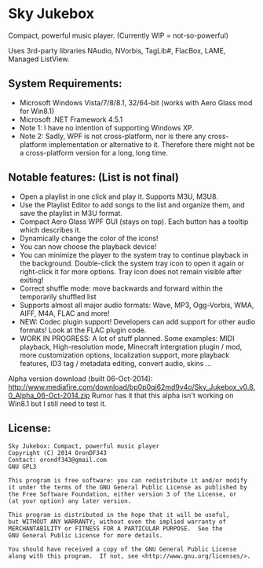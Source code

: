 Sky Jukebox
===========

Compact, powerful music player. (Currently WIP = not-so-powerful)

Uses 3rd-party libraries NAudio, NVorbis, TagLib#, FlacBox, LAME, Managed ListView.

System Requirements:
--------------------
  * Microsoft Windows Vista/7/8/8.1, 32/64-bit (works with Aero Glass mod for Win8.1)
  * Microsoft .NET Framework 4.5.1
  * Note 1: I have no intention of supporting Windows XP.
  * Note 2: Sadly, WPF is not cross-platform, nor is there any cross-platform implementation or alternative to it. Therefore there might not be a cross-platform version for a long, long time.

Notable features: (List is not final)
-----------------
  * Open a playlist in one click and play it. Supports M3U, M3U8.
  * Use the Playlist Editor to add songs to the list and organize them, and save the playlist in M3U format.
  * Compact Aero Glass WPF GUI (stays on top). Each button has a tooltip which describes it.
  * Dynamically change the color of the icons!
  * You can now choose the playback device!
  * You can minimize the player to the system tray to continue playback in the background.
    Double-click the system tray icon to open it again or right-click it for more options.
    Tray icon does not remain visible after exiting!
  * Correct shuffle mode: move backwards and forward within the temporarily shuffled list
  * Supports almost all major audio formats: Wave, MP3, Ogg-Vorbis, WMA, AIFF, M4A, FLAC and more!
  * NEW: Codec plugin support! Developers can add support for other audio formats! Look at the FLAC plugin code.
  * WORK IN PROGRESS: A lot of stuff planned. Some examples: MIDI playback, High-resolution mode, Minecraft intergration plugin / mod, more customization options, localization support, more playback features, ID3 tag / metadata editing, convert audio, skins ...

Alpha version download (built 06-Oct-2014): http://www.mediafire.com/download/bp0p0qi62md9v4o/Sky_Jukebox_v0.8.0_Alpha_06-Oct-2014.zip
Rumor has it that this alpha isn't working on Win8.1 but I still need to test it.

License:
--------

	Sky Jukebox: Compact, powerful music player
	Copyright (C) 2014 OronDF343
	Contact: orondf343@gmail.com
	GNU GPL3
	
	This program is free software: you can redistribute it and/or modify
	it under the terms of the GNU General Public License as published by
	the Free Software Foundation, either version 3 of the License, or
	(at your option) any later version.
	
	This program is distributed in the hope that it will be useful,
	but WITHOUT ANY WARRANTY; without even the implied warranty of
	MERCHANTABILITY or FITNESS FOR A PARTICULAR PURPOSE.  See the
	GNU General Public License for more details.
	
	You should have received a copy of the GNU General Public License
	along with this program.  If not, see <http://www.gnu.org/licenses/>.